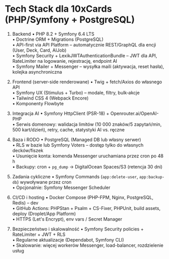 # Tech Stack dla 10xCards (PHP/Symfony + PostgreSQL)

1. Backend
   • PHP 8.2 + Symfony 6.4 LTS  
   • Doctrine ORM + Migrations (PostgreSQL)  
   • API-first via API Platform – automatycznie REST/GraphQL dla encji (User, Deck, Card, AIJob)  
   • Symfony Security + LexikJWTAuthenticationBundle – JWT dla API, RateLimiter na logowanie, rejestrację, endpoint AI  
   • Symfony Mailer + Messenger – wysyłka maili (aktywacja, reset hasła), kolejka asynchroniczna  

2. Frontend (server-side renderowane)
   • Twig + fetch/Axios do własnego API  
   • Symfony UX (Stimulus + Turbo) – modale, filtry, bulk‐akcje  
   • Tailwind CSS 4 (Webpack Encore)  
   • Komponenty Flowbyte

3. Integracja AI
   • Symfony HttpClient (PSR-18) + Openrouter.ai/OpenAI-PHP  
   • Serwis domenowy: walidacja limitów (10 000 znaków/5 zapytań/min, 500 kart/dzień), retry, cache, statystyki AI vs. ręczne  

4. Baza i RODO
   • PostgreSQL (Managed DB lub własny serwer)  
   • RLS w bazie lub Symfony Voters – dostęp tylko do własnych decków/fiszek  
   • Usunięcie konta: komenda Messenger uruchamiana przez cron po 48 h  
   • Backupy: cron + `pg_dump` → DigitalOcean Spaces/S3 (retencja 30 dni)  

5. Zadania cykliczne
   • Symfony Commands (`app:delete-user`, `app:backup-db`) wywoływane przez cron  
   • Opcjonalnie: Symfony Messenger Scheduler  

6. CI/CD i hosting
   • Docker Compose (PHP-FPM, Nginx, PostgreSQL, Redis) – dev  
   • GitHub Actions: PHPStan + Psalm + CS-Fixer, PHPUnit, build assets, deploy (Droplet/App Platform)  
   • HTTPS (Let's Encrypt), env vars / Secret Manager  

7. Bezpieczeństwo i skalowalność
   • Symfony Security policies + RateLimiter + JWT + RLS  
   • Regularne aktualizacje (Dependabot, Symfony CLI)  
   • Skalowanie: więcej workerów Messenger, load-balancer, rozdzielenie usług 